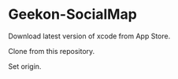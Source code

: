 Geekon-SocialMap
================

Download latest version of xcode from App Store.

Clone from this repository.

Set origin.
